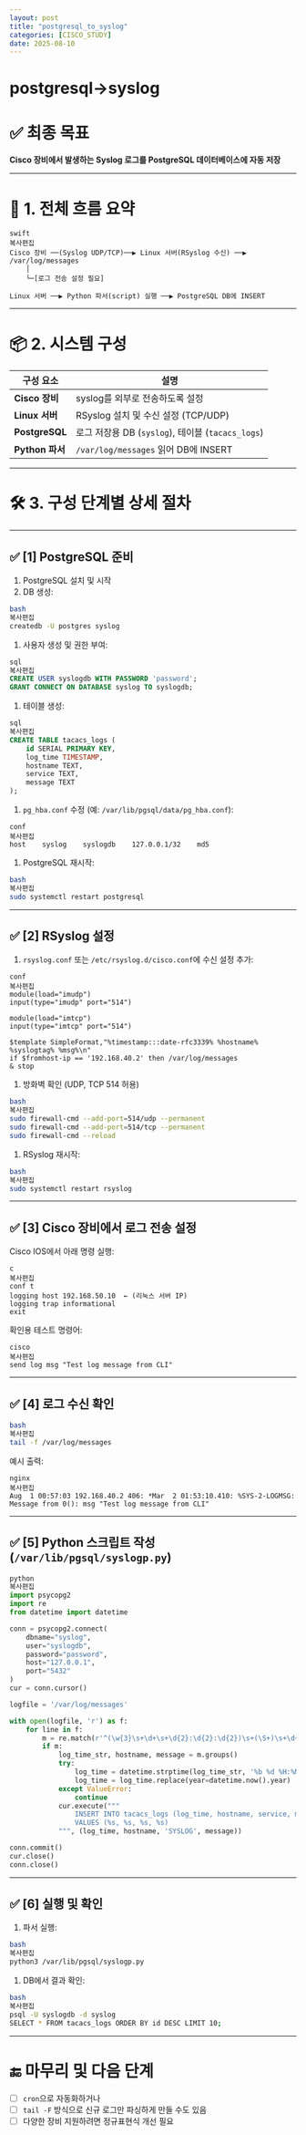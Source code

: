 ```yaml
---
layout: post
title: "postgresql_to_syslog"
categories: [CISCO_STUDY]
date: 2025-08-10
---
```


# postgresql→syslog

# ✅ 최종 목표

**Cisco 장비에서 발생하는 Syslog 로그를 PostgreSQL 데이터베이스에 자동 저장**

---

# 🧭 1. 전체 흐름 요약

```
swift
복사편집
Cisco 장비 ──(Syslog UDP/TCP)──▶ Linux 서버(RSyslog 수신) ──▶ /var/log/messages
    │
    └─[로그 전송 설정 필요]

Linux 서버 ──▶ Python 파서(script) 실행 ──▶ PostgreSQL DB에 INSERT

```

---

# 📦 2. 시스템 구성

| 구성 요소 | 설명 |
| --- | --- |
| **Cisco 장비** | syslog를 외부로 전송하도록 설정 |
| **Linux 서버** | RSyslog 설치 및 수신 설정 (TCP/UDP) |
| **PostgreSQL** | 로그 저장용 DB (`syslog`), 테이블 (`tacacs_logs`) |
| **Python 파서** | `/var/log/messages` 읽어 DB에 INSERT |

---

# 🛠️ 3. 구성 단계별 상세 절차

---

## ✅ [1] PostgreSQL 준비

1. PostgreSQL 설치 및 시작
2. DB 생성:

```bash
bash
복사편집
createdb -U postgres syslog

```

1. 사용자 생성 및 권한 부여:

```sql
sql
복사편집
CREATE USER syslogdb WITH PASSWORD 'password';
GRANT CONNECT ON DATABASE syslog TO syslogdb;

```

1. 테이블 생성:

```sql
sql
복사편집
CREATE TABLE tacacs_logs (
    id SERIAL PRIMARY KEY,
    log_time TIMESTAMP,
    hostname TEXT,
    service TEXT,
    message TEXT
);

```

1. `pg_hba.conf` 수정 (예: `/var/lib/pgsql/data/pg_hba.conf`):

```
conf
복사편집
host    syslog    syslogdb    127.0.0.1/32    md5

```

1. PostgreSQL 재시작:

```bash
bash
복사편집
sudo systemctl restart postgresql

```

---

## ✅ [2] RSyslog 설정

1. `rsyslog.conf` 또는 `/etc/rsyslog.d/cisco.conf`에 수신 설정 추가:

```
conf
복사편집
module(load="imudp")
input(type="imudp" port="514")

module(load="imtcp")
input(type="imtcp" port="514")

$template SimpleFormat,"%timestamp:::date-rfc3339% %hostname% %syslogtag% %msg%\n"
if $fromhost-ip == '192.168.40.2' then /var/log/messages
& stop

```

1. 방화벽 확인 (UDP, TCP 514 허용)

```bash
bash
복사편집
sudo firewall-cmd --add-port=514/udp --permanent
sudo firewall-cmd --add-port=514/tcp --permanent
sudo firewall-cmd --reload

```

1. RSyslog 재시작:

```bash
bash
복사편집
sudo systemctl restart rsyslog

```

---

## ✅ [3] Cisco 장비에서 로그 전송 설정

Cisco IOS에서 아래 명령 실행:

```
c
복사편집
conf t
logging host 192.168.50.10  ← (리눅스 서버 IP)
logging trap informational
exit

```

확인용 테스트 명령어:

```
cisco
복사편집
send log msg "Test log message from CLI"

```

---

## ✅ [4] 로그 수신 확인

```bash
bash
복사편집
tail -f /var/log/messages

```

예시 출력:

```
nginx
복사편집
Aug  1 00:57:03 192.168.40.2 406: *Mar  2 01:53:10.410: %SYS-2-LOGMSG: Message from 0(): msg "Test log message from CLI"

```

---

## ✅ [5] Python 스크립트 작성 (`/var/lib/pgsql/syslogp.py`)

```python
python
복사편집
import psycopg2
import re
from datetime import datetime

conn = psycopg2.connect(
    dbname="syslog",
    user="syslogdb",
    password="password",
    host="127.0.0.1",
    port="5432"
)
cur = conn.cursor()

logfile = '/var/log/messages'

with open(logfile, 'r') as f:
    for line in f:
        m = re.match(r'^(\w{3}\s+\d+\s+\d{2}:\d{2}:\d{2})\s+(\S+)\s+\d+: \*(.*)', line)
        if m:
            log_time_str, hostname, message = m.groups()
            try:
                log_time = datetime.strptime(log_time_str, '%b %d %H:%M:%S')
                log_time = log_time.replace(year=datetime.now().year)
            except ValueError:
                continue
            cur.execute("""
                INSERT INTO tacacs_logs (log_time, hostname, service, message)
                VALUES (%s, %s, %s, %s)
            """, (log_time, hostname, 'SYSLOG', message))

conn.commit()
cur.close()
conn.close()

```

---

## ✅ [6] 실행 및 확인

1. 파서 실행:

```bash
bash
복사편집
python3 /var/lib/pgsql/syslogp.py

```

1. DB에서 결과 확인:

```bash
bash
복사편집
psql -U syslogdb -d syslog
SELECT * FROM tacacs_logs ORDER BY id DESC LIMIT 10;

```

---

# 🔚 마무리 및 다음 단계

- [ ]  `cron`으로 자동화하거나
- [ ]  `tail -F` 방식으로 신규 로그만 파싱하게 만들 수도 있음
- [ ]  다양한 장비 지원하려면 정규표현식 개선 필요

